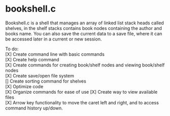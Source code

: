 # bookshell.c

Bookshell.c is a shell that manages an array of linked list stack heads called shelves, in the shelf stacks contains book nodes containing the author and books name. 
You can also save the current data to a save file, where it can be accessed later in a current or new session.  

To do:  
  [X]  Create command line with basic commands  
  [X]  Create help command  
  [X]  Create commands for creating book/shelf nodes and viewing book/shelf nodes  
  [X]  Create save/open file system  
  []  Create sorting command for shelves  
  [X]  Optimize code  
  [X]  Organize commands for ease of use 
  [X]  Create way to view available files  
  [X]  Arrow key functionality to move the caret left and right, and to access command history up/down.
